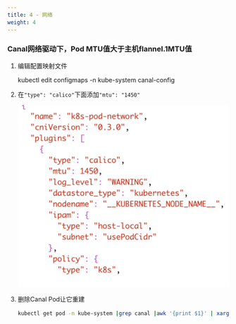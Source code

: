 ```yaml
---
title: 4 - 网络
weight: 4
---
```


### Canal网络驱动下，Pod MTU值大于主机flannel.1MTU值

1. 编辑配置映射文件

    kubectl edit configmaps -n kube-system canal-config

2. 在`"type": "calico"`下面添加`"mtu": "1450"`

    ![image-20181101183954443](_index.assets/image-20181101183954443.png)

3. 删除Canal Pod让它重建

    ```bash
    kubectl get pod -n kube-system |grep canal |awk '{print $1}' | xargs kubectl delete -n kube-system pod
    ```